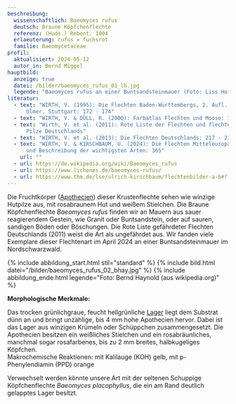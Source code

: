 ```yaml
---
beschreibung:
  wissenschaftlich: Baeomyces rufus
  deutsch: Braune Köpfchenflechte
  referenz: (Huds.) Rebent. 1804
  erlaeuterung: rufus = fuchsrot
  familie: Baeomycetaceae
profil:
  aktualisiert: 2024-05-12
  autor_in: Bernd Miggel
hauptbild:
  anzeige: true
  datei: /bilder/baeomyces_rufus_01_lh.jpg
  legende: "Baeomyces rufus an einer Buntsandsteinmauer (Foto: Liss Hoffmann)"
literatur:
  - text: "WIRTH, V. (1995): Die Flechten Baden-Württembergs, 2. Aufl., 1006 S.;
      Ulmer, Stuttgart: 172 - 174"
  - text: "WIRTH, V. & DÜLL, R. (2000): Farbatlas Flechten und Moose: 118"
  - text: "Wirth, V. et al. (2011): Rote Liste der Flechten und flechtenbewohnende
      Pilze Deutschlands"
  - text: "WIRTH, V. et al. (2013): Die Flechten Deutschlands: 217 - 218"
  - text: "WIRTH, V. & KIRSCHBAUM, U. (2024): Die Flechten Mitteleuropas. Bestimmung
      und Beschreibung der wichtigsten Arten: 365"
    url: ""
  - url: https://de.wikipedia.org/wiki/Baeomyces_rufus
  - url: https://www.lichenes.de/baeomyces-rufus/
  - url: https://www.thm.de/lse/ulrich-kirschbaum/flechtenbilder-a-b#flechtenbilder-b
---
```

Die Fruchtkörper ([Apothecien](Apothecien "Glossar")) dieser Krustenflechte sehen wie winzige Hutpilze aus, mit rosabraunem Hut und weißem Stielchen. Die Braune Köpfchenflechte *Baeomyces rufus* finden wir an Mauern aus sauer reagierendem Gestein, wie Granit oder Buntsandstein, oder auf sauren, sandigen Böden oder Böschungen. Die Rote Liste gefährdeter Flechten Deutschlands (2011) weist die Art als ungefährdet aus. Wir fanden viele Exemplare dieser Flechtenart im April 2024 an einer Buntsandsteinmauer im Nordschwarzwald.

{% include abbildung_start.html stil="standard" %}
{% include bild.html datei="/bilder/baeomyces_rufus_02_bhay.jpg" %}
{% include abbildung_ende.html legende="Foto: Bernd Haynold (aus wikipedia.org)" %}

**Morphologische Merkmale:**

Das trocken grünlichgraue, feucht hellgrünliche [Lager](Lager "Glossar") liegt dem Substrat dünn an und bringt unzählige, bis 4 mm hohe Apothecien hervor. Dabei ist das Lager aus winzigen Krümeln oder Schüppchen zusammengesetzt. Die Apothecien besitzen ein weißliches Stielchen und ein rosabräunliches, manchmal sogar rosafarbenes, bis zu 2 mm breites, halbkugeliges Köpfchen.\
Makrochemische Reaktionen: mit Kalilauge (KOH) gelb, mit p-Phenylendiamin (PPD) orange

Verwechselt werden könnte unsere Art mit der seltenen Schuppige Köpfchenflechte *Baeomyces placophyllus*, die ein am Rand deutlich gelapptes Lager besitzt.